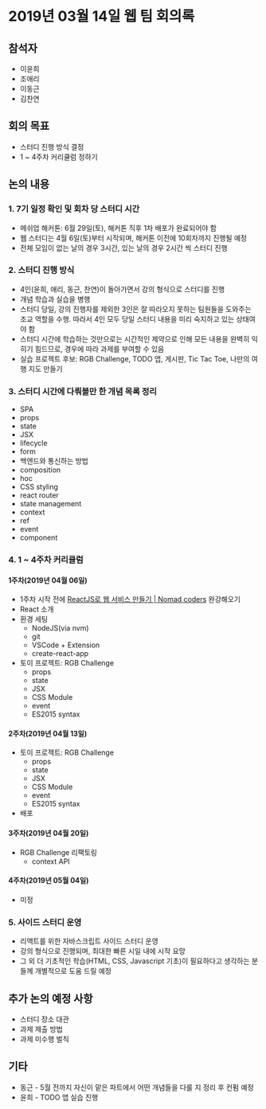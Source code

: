 # 2019년 03월 14일 웹 팀 회의록

## 참석자

- 이윤희
- 조애리
- 이동근
- 김찬연

## 회의 목표

- 스터디 진행 방식 결정
- 1 ~ 4주차 커리큘럼 정하기

## 논의 내용

### 1. 7기 일정 확인 및 회차 당 스터디 시간

- 메쉬업 해커톤: 6월 29일(토), 해커톤 직후 1차 배포가 완료되어야 함
- 웹 스터디는 4월 6일(토)부터 시작되며, 해커톤 이전에 10회차까지 진행될 예정
- 전체 모임이 없는 날의 경우 3시간, 있는 날의 경우 2시간 씩 스터디 진행

### 2. 스터디 진행 방식

- 4인(윤희, 애리, 동근, 찬연)이 돌아가면서 강의 형식으로 스터디를 진행
- 개념 학습과 실습을 병행
- 스터디 당일, 강의 진행자를 제외한 3인은 잘 따라오지 못하는 팀원들을 도와주는 조교 역할을 수행. 따라서 4인 모두 당일 스터디 내용을 미리 숙지하고 있는 상태여야 함
- 스터디 시간에 학습하는 것만으로는 시간적인 제약으로 인해 모든 내용을 완벽히 익히기 힘드므로, 경우에 따라 과제를 부여할 수 있음
- 실습 프로젝트 후보: RGB Challenge, TODO 앱, 게시판, Tic Tac Toe, 나만의 여행 지도 만들기

### 3. 스터디 시간에 다뤄볼만 한 개념 목록 정리

- SPA
- props
- state
- JSX
- lifecycle
- form
- 백엔드와 통신하는 방법
- composition
- hoc
- CSS styling
- react router
- state management
- context
- ref
- event
- component

### 4. 1 ~ 4주차 커리큘럼

#### 1주차(2019년 04월 06일)

- 1주차 시작 전에 [ReactJS로 웹 서비스 만들기 | Nomad coders](https://academy.nomadcoders.co/p/reactjs-fundamentals) 완강해오기
- React 소개
- 환경 세팅
  - NodeJS(via nvm)
  - git
  - VSCode + Extension
  - create-react-app
- 토이 프로젝트: RGB Challenge
  - props
  - state
  - JSX
  - CSS Module
  - event
  - ES2015 syntax

#### 2주차(2019년 04월 13일)

- 토이 프로젝트: RGB Challenge
  - props
  - state
  - JSX
  - CSS Module
  - event
  - ES2015 syntax
- 배포

#### 3주차(2019년 04월 20일)

- RGB Challenge 리팩토링
  - context API

#### 4주차(2019년 05월 04일)

- 미정

### 5. 사이드 스터디 운영

- 리액트를 위한 자바스크립트 사이드 스터디 운영
- 강의 형식으로 진행되며, 최대한 빠른 시일 내에 시작 요망
- 그 외 더 기초적인 학습(HTML, CSS, Javascript 기초)이 필요하다고 생각하는 분들께 개별적으로 도움 드릴 예정

## 추가 논의 예정 사항

- 스터디 장소 대관
- 과제 제출 방법
- 과제 미수행 벌칙

## 기타

- 동근 - 5월 전까지 자신이 맡은 파트에서 어떤 개념들을 다룰 지 정리 후 컨펌 예정
- 윤희 - TODO 앱 실습 진행
